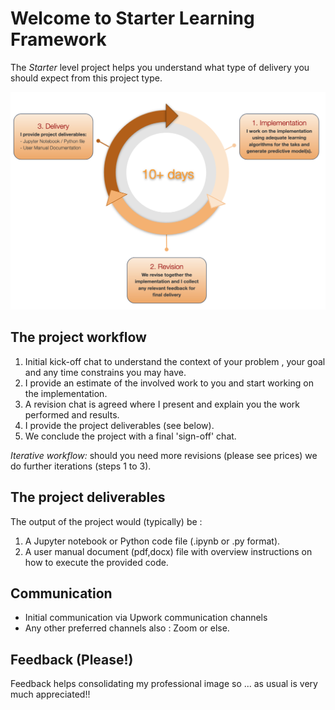 # Welcome to Starter Learning Framework

The _Starter_ level project helps you understand what type of delivery you should expect from this project type.



![sample ](./pics/sample_starter_project.png)

## The project workflow
 
  1. Initial kick-off chat to understand the context of your problem , your goal and any time constrains you may have.
  2. I provide an estimate of the involved work to you and start working on the implementation.
  3. A revision chat is agreed where I present and explain you the work performed and results.
  4. I provide the project deliverables (see below).
  5. We conclude the project with a final 'sign-off' chat.  

  *Iterative workflow:* should you need more revisions (please see prices) we do further iterations (steps 1 to 3).    

## The project deliverables

The output of the project would (typically) be :

  1. A Jupyter notebook or Python code file (.ipynb or .py format).
  2. A user manual document (pdf,docx) file with overview instructions on how to execute the provided code.

## Communication

  - Initial communication via Upwork communication channels
  - Any other preferred channels also : Zoom or else.

## Feedback (Please!)

Feedback helps consolidating my professional image so ... as usual is very much appreciated!!


```{tableofcontents}
```
